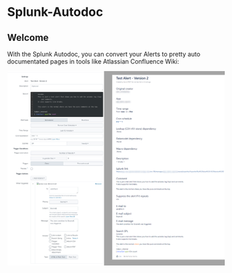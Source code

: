 # Splunk-Autodoc

## Welcome

With the Splunk Autodoc, you can convert your Alerts to pretty auto documentated pages in tools like Atlassian Confluence Wiki:

![Photo](./static/Normal_autodoc_page.png)

